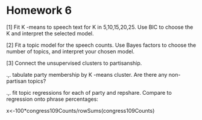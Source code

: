 # Homework 6

[1] Fit K -means to speech text for K in 5,10,15,20,25.
Use BIC to choose the K and interpret the selected model.

[2] Fit a topic model for the speech counts. Use Bayes factors to choose the number of topics, and interpret your chosen model.

[3] Connect the unsupervised clusters to partisanship.

.,. tabulate party membership by K -means cluster. Are there any non-partisan topics?

.,. fit topic regressions for each of party and repshare. Compare to regression onto phrase percentages:

x<-100*congress109Counts/rowSums(congress109Counts)
